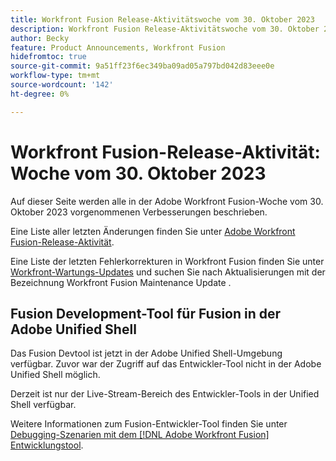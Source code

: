 ```yaml
---
title: Workfront Fusion Release-Aktivitätswoche vom 30. Oktober 2023
description: Workfront Fusion Release-Aktivitätswoche vom 30. Oktober 2023
author: Becky
feature: Product Announcements, Workfront Fusion
hidefromtoc: true
source-git-commit: 9a51ff23f6ec349ba09ad05a797bd042d83eee0e
workflow-type: tm+mt
source-wordcount: '142'
ht-degree: 0%

---
```


# Workfront Fusion-Release-Aktivität: Woche vom 30. Oktober 2023

Auf dieser Seite werden alle in der Adobe Workfront Fusion-Woche vom 30. Oktober 2023 vorgenommenen Verbesserungen beschrieben.

Eine Liste aller letzten Änderungen finden Sie unter [Adobe Workfront Fusion-Release-Aktivität](../../../product-announcements/product-releases/fusion-release-activity/fusion-release-activity.md).

Eine Liste der letzten Fehlerkorrekturen in Workfront Fusion finden Sie unter [Workfront-Wartungs-Updates](https://experienceleague.adobe.com/docs/workfront-known-issues/releases/current-updates.html) und suchen Sie nach Aktualisierungen mit der Bezeichnung Workfront Fusion Maintenance Update .

## Fusion Development-Tool für Fusion in der Adobe Unified Shell

Das Fusion Devtool ist jetzt in der Adobe Unified Shell-Umgebung verfügbar. Zuvor war der Zugriff auf das Entwickler-Tool nicht in der Adobe Unified Shell möglich.

Derzeit ist nur der Live-Stream-Bereich des Entwickler-Tools in der Unified Shell verfügbar.

Weitere Informationen zum Fusion-Entwickler-Tool finden Sie unter [Debugging-Szenarien mit dem [!DNL Adobe Workfront Fusion] Entwicklungstool](/help/quicksilver/workfront-fusion/scenarios/debug-scenarios-with-dev-tool.md).